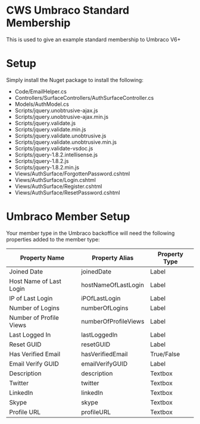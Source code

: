CWS Umbraco Standard Membership
===========================
This is used to give an example standard membership to Umbraco V6+


Setup
===========================
Simply install the Nuget package to install the following:

* Code/EmailHelper.cs
* Controllers/SurfaceControllers/AuthSurfaceController.cs
* Models/AuthModel.cs
* Scripts/jquery.unobtrusive-ajax.js
* Scripts/jquery.unobtrusive-ajax.min.js
* Scripts/jquery.validate.js
* Scripts/jquery.validate.min.js
* Scripts/jquery.validate.unobtrusive.js
* Scripts/jquery.validate.unobtrusive.min.js
* Scripts/jquery.validate-vsdoc.js
* Scripts/jquery-1.8.2.intellisense.js
* Scripts/jquery-1.8.2.js
* Scripts/jquery-1.8.2.min.js
* Views/AuthSurface/ForgottenPassword.cshtml
* Views/AuthSurface/Login.cshtml
* Views/AuthSurface/Register.cshtml
* Views/AuthSurface/ResetPassword.cshtml


Umbraco Member Setup
===========================
Your member type in the Umbraco backoffice will need the following properties added to the member type:

<table>
<thead>
  <tr>
		<th>Property Name</th>
		<th>Property Alias</th>
		<th>Property Type</th>
	</tr>
</thead>
<tbody>
<tr>
	<td>Joined Date</td>
	<td>joinedDate</td>
	<td>Label</td>
</tr>
<tr>
	<td>Host Name of Last Login</td>
	<td>hostNameOfLastLogin</td>
	<td>Label</td>
</tr>
<tr>
	<td>IP of Last Login</td>
	<td>iPOfLastLogin</td>
	<td>Label</td>
</tr>
<tr>
	<td>Number of Logins</td>
	<td>numberOfLogins</td>
	<td>Label</td>
</tr>
<tr>
	<td>Number of Profile Views</td>
	<td>numberOfProfileViews</td>
	<td>Label</td>
</tr>
<tr>
	<td>Last Logged In</td>
	<td>lastLoggedIn</td>
	<td>Label</td>
</tr>
<tr>
	<td>Reset GUID</td>
	<td>resetGUID</td>
	<td>Label</td>
</tr>
<tr>
	<td>Has Verified Email</td>
	<td>hasVerifiedEmail</td>
	<td>True/False</td>
</tr>
<tr>
	<td>Email Verify GUID</td>
	<td>emailVerifyGUID</td>
	<td>Label</td>
</tr>
<tr>
	<td>Description</td>
	<td>description</td>
	<td>Textbox</td>
</tr>
<tr>
	<td>Twitter</td>
	<td>twitter</td>
	<td>Textbox</td>
</tr>
<tr>
	<td>LinkedIn</td>
	<td>linkedIn</td>
	<td>Textbox</td>
</tr>
<tr>
	<td>Skype</td>
	<td>skype</td>
	<td>Textbox</td>
</tr>
<tr>
	<td>Profile URL</td>
	<td>profileURL</td>
	<td>Textbox</td>
</tr>
</table>
